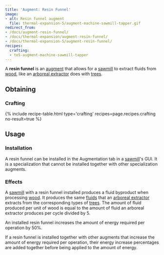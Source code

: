 ```yaml
---
title: 'Augment: Resin Funnel'
image:
- alt: Resin funnel augment
  file: thermal-expansion-5/augment-machine-sawmill-tapper.gif
redirect_from:
- /docs/augment-resin-funnel/
- /docs/thermal-expansion/augment-resin-funnel/
- /docs/thermal-expansion-5/augment-resin-funnel/
recipes:
  crafting:
  - te5-augment-machine-sawmill-tapper
---
```


A **resin funnel** is an [augment](/docs/1.12/thermal-expansion-5/augments/) that allows for a
[sawmill](/docs/1.12/thermal-expansion-5/sawmill/) to extract fluids from
[wood](https://minecraft.gamepedia.com/Wood), like an [arboreal
extractor](/docs/1.12/thermal-expansion-5/arboreal-extractor/) does with
[trees](https://minecraft.gamepedia.com/Tree).


Obtaining
---------

### Crafting
{% include recipe-table.html type='crafting' recipes=page.recipes.crafting no-result=true %}


Usage
-----

### Installation
A resin funnel can be installed in the Augmentation tab in a
[sawmill](/docs/1.12/thermal-expansion-5/sawmill/)'s GUI. It is a specialization that cannot be installed
together with other specialization augments.

### Effects
A [sawmill](/docs/1.12/thermal-expansion-5/sawmill/) with a resin funnel installed produces a fluid
byproduct when processing [wood](https://minecraft.gamepedia.com/Wood). It
produces the same [fluids](/docs/1.12/thermal-expansion-5/arboreal-extractor/#products) that an [arboreal
extractor](/docs/1.12/thermal-expansion-5/arboreal-extractor/) extracts from the corresponding types of
[trees](https://minecraft.gamepedia.com/Tree). The amount of fluid produced per
unit of wood is equal to the amount of fluid an arboreal extractor produces per
cycle divided by 5.

An installed resin funnel increases the amount of energy required per operation
by 50%.

If a resin funnel is installed together with other augments that increase the
amount of energy required per operation, their energy increase percentages are
added together before being applied to the amount of energy.
